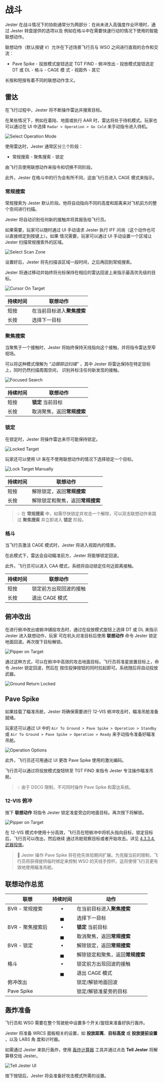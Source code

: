 # 战斗

Jester 在战斗情况下的协助通常分为两部分：在尚未进入高强度作业环境时，通过 Jester 转盘提供的选项以及
例如在格斗中在需要快速行动的情况下使用的智能联想动作。

联想动作（默认按键 <kbd>V</kbd>）允许在下述场景飞行员与 WSO 之间进行直观的合作和交流：

- Pave Spike - 投放模式旋钮选定 TGT FIND - 俯冲改出 - 投放模式旋钮选定 DT 或 DL - 格斗 - CAGE 模
  式 - 视距外 - 其它

长按和短按有着不同的联想动作含义。

## 雷达

在飞行过程中，Jester 将不断操作雷达并搜索目标。

在某些情况下，例如在着陆、地面或执行 AAR 时，雷达将处于待机模式。玩家也可以通过在 UI 中选择
`Radar > Operation > Go Cold` 来手动指令进入待机。

![Select Operation Mode](../img/jradar_operation_options.jpg)

使用雷达时，Jester 通常区分三个阶段：

- 常规搜索 - 聚焦搜索 - 锁定

由飞行员使用联想动作来指令和切换不同阶段。

此外，Jester 在格斗中的行为会有所不同，这由飞行员进入 CAGE 模式来指示。

### 常规搜索

常规搜索为 Jester 默认阶段。他将自动指向不同的高度和距离来对飞机前方的整个空间进行扫描。

Jester 将自动识别任何新的接触并将其报告给飞行员。

如果需要，玩家可以随时通过 UI 手动请求 Jester 执行 IFF 问询（这个动作也可以直接绑定到按键上）。如果
情况需要，玩家可以通过 UI 手动设置一个区域让 Jester 扫描常规搜索外的区域。

![Select Scan Zone](../img/jradar_select_zone.jpg)

设置好后，Jester 将先扫描该区域一段时间，之后再回到常规搜索。

Jester 将通过移动并始终将光标保持在相应的雷达回波上来指示最高优先级的目标。

![Cursor On Target](../img/jradar_regular_search_cursor.jpg)

| 持续时间 | 联想动作                   |
| -------- | -------------------------- |
| 短按     | 在当前目标进入**聚焦搜索** |
| 长按     | 选择下一目标               |

### 聚焦搜索

当聚焦于一个接触时，Jester 将始终保持天线指向这个接触，并将指令雷达至窄视场。

可以将这种模式理解为 _“边跟踪边扫描”_ ，其中 Jester 将雷达保持在特定目标上，同时仍然扫描周围空间，
识别并标注任何新发现的接触。

![Focused Search](../img/jradar_focused_search.jpg)

| 持续时间 | 联想动作                   |
| -------- | -------------------------- |
| 短按     | **锁定** 当前目标          |
| 长按     | 取消聚焦，返回**常规搜索** |

### 锁定

在锁定时，Jester 将操作雷达来尽可能保持锁定。

![Locked Target](../img/jradar_locked.jpg)

玩家还可以使用 UI 来在不使用联想动作的情况下选择锁定一个目标。

![Lock Target Manually](../img/jradar_lock_target_manually.jpg)

| 持续时间 | 联想动作                         |
| -------- | -------------------------------- |
| 短按     | 解除锁定，返回**常规搜索**       |
| 长按     | 解除锁定和聚焦，返回**常规搜索** |

> 💡 在 **常规搜索** 中，如需尽快锁定并攻击一个解除，可以双击联想动作来跳过 **聚焦搜索** 并立即进入
> **锁定** 阶段。

### 格斗

当飞行员激活 CAGE 模式时，Jester 将进入视距内的情景。

在此模式下，雷达会自动瞄准前方，Jester 将能够锁定回波。

此外，飞行员可以进入 CAA 模式，系统将自动锁定任何近距离接触。

| 持续时间 | 联想动作               |
| -------- | ---------------------- |
| 短按     | 锁定前方出现回波的接触 |
| 长按     | 退出 CAGE 模式         |

## 俯冲改出

在进行俯冲改出或俯冲铺投攻击时，通过在投放模式旋钮上选择 DT 或 DL 来指示 Jester 进入联想动作，玩家
可在机头对准目标后使用 **联想动作** 命令 Jester 锁定地面回波。再次按下目标解锁。

![Pipper on Target](../img/jester_dive_toss_prepare.jpg)

通过这种方式，可以在俯冲中高效的攻击地面目标。飞行员将准星放置目标上，命令 Jester 锁定回波，然后在
按住投弹按钮的同时拉起即可。系统随后将自动投放武器。

![Ground Return Locked](../img/jester_dive_toss_locked.jpg)

## Pave Spike

如果挂载了瞄准吊舱，Jester 将确保需要进行 12-VIS 俯冲攻击时，瞄准吊舱准备就绪。

玩家还可以通过 UI 中的 `Air To Ground > Pave Spike > Operation > Standby` 或
`Air To Ground > Pave Spike > Operation > Ready` 来手动指令准备好瞄准吊舱。

![Operation Options](../img/jpod_operation_options.jpg)

此外，飞行员还可用通过 UI 更改 Pave Spike 使用的激光编码。

飞行员可以通过将投放模式旋钮转至 TGT FIND 来指令 Jester 专注操作瞄准吊舱。

> 💡 由于 DSCG 限制，不可同时操作 Pave Spike 和雷达系统。

### 12-VIS 俯冲

按下 **联想动作** 将指令 Jester 锁定准星旁边的地面目标。再次按下将解锁。

![Pipper on Target](../img/jpod_12_vis_dive_lock.jpg)

在 12-VIS 模式中使用十分高效，飞行员在短俯冲中将机头指向目标，锁定目标后，飞行员可以改出，然后继续
通过吊舱观察目标或者开始攻击。详见
[4.3.3.4. 武器投放](../stores/air_to_ground/bombs/employment.md#target-find---tgt-find)。

> 🚧 Jester 操作 Pave Spike 将在抢先体验期间扩展。为克服当前的限制，飞行员将获得提供临时绑定来控制
> WSO 的天线手控杆。这将使得飞行员更有效地使用瞄准吊舱。

## 联想动作总览

| 联想             | 持续时间 | 动作                             |
| ---------------- | :------: | -------------------------------- |
| BVR - 常规搜索   |    •     | 在当前目标进入**聚焦搜索**       |
|                  |    ▄     | 选择下一目标                     |
| BVR - 聚焦搜索后 |    •     | **锁定** 当前目标                |
|                  |    ▄     | 取消聚焦，返回**常规搜索**       |
| BVR - 锁定       |    •     | 解除锁定，返回**常规搜索**       |
|                  |    ▄     | 解除锁定和聚焦，返回**常规搜索** |
| 格斗             |    •     | 锁定前方出现回波的接触           |
|                  |    ▄     | 退出 CAGE 模式                   |
| 俯冲改出         |          | 锁定/解锁地面回波                |
| Pave Spike       |          | 锁定/解锁准星旁的目标            |

## 轰炸准备

飞行员和 WSO 需要在整个驾驶舱中设置多个开关/旋钮来准备好执行轰炸。

Jester 将准备 WRCS 面板相关的设置，如 **投放距离**、**目标高度** 或 **投放提前设置** ，以及 LABS 角
度和计时器。

如需通过 Jester 来执行轰炸，使用 [轰炸计算器](../dcs/bombing_computer.md) 工具并通过点击 **Tell
Jester** 将解算移交给 Jester。

![Tell Jester UI](../img/jester_bombing_table.jpg)

按下按钮后，Jester 将会准备好攻击模式所需的设置。
